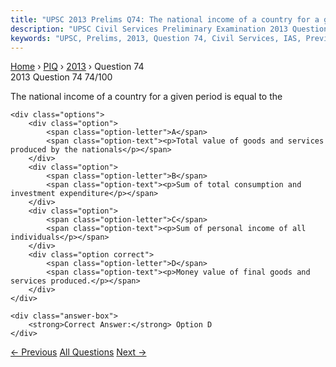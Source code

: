 ```yaml
---
title: "UPSC 2013 Prelims Q74: The national income of a country for a given period is equal..."
description: "UPSC Civil Services Preliminary Examination 2013 Question 74 with options and answer"
keywords: "UPSC, Prelims, 2013, Question 74, Civil Services, IAS, Previous Year Questions"
---
```


<nav class="breadcrumb">
    <a href="../../">Home</a>
    <span>›</span>
    <a href="../">PIQ</a>
    <span>›</span>
    <a href="./">2013</a>
    <span>›</span>
    <span>Question 74</span>
</nav>

<div class="question-header">
    <div class="question-meta">
        <span class="year-badge">2013</span>
        <span class="question-number">Question 74</span>
        <span class="progress">74/100</span>
    </div>
    <div class="progress-bar">
        <div class="progress-fill" style="width: 74.0%"></div>
    </div>
</div>

<div class="question-content">
    <div class="question-text">
        <p>The national income of a country for a given period is equal to the</p>
    </div>
    
    <div class="options">
        <div class="option">
            <span class="option-letter">A</span>
            <span class="option-text"><p>Total value of goods and services produced by the nationals</p></span>
        </div>
        <div class="option">
            <span class="option-letter">B</span>
            <span class="option-text"><p>Sum of total consumption and investment expenditure</p></span>
        </div>
        <div class="option">
            <span class="option-letter">C</span>
            <span class="option-text"><p>Sum of personal income of all individuals</p></span>
        </div>
        <div class="option correct">
            <span class="option-letter">D</span>
            <span class="option-text"><p>Money value of final goods and services produced.</p></span>
        </div>
    </div>

    <div class="answer-box">
        <strong>Correct Answer:</strong> Option D
    </div>
</div>

<div class="question-nav">
    <a href="../q073-who-among-the-following-constitute-the-national-de/" class="nav-btn prev">← Previous</a>
    <a href="../" class="nav-btn center">All Questions</a>
    <a href="../q075-which-of-the-following-grantsgrant-direct-credit-a/" class="nav-btn next">Next →</a>
</div>
